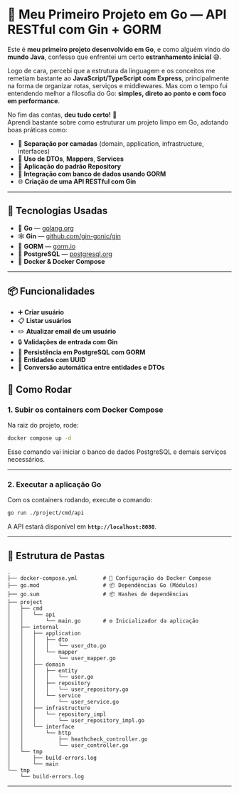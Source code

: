 # 🧪 Meu Primeiro Projeto em Go — API RESTful com Gin + GORM

Este é **meu primeiro projeto desenvolvido em Go**, e como alguém vindo do **mundo Java**, confesso que enfrentei um certo **estranhamento inicial** 😅.

Logo de cara, percebi que a estrutura da linguagem e os conceitos me remetiam bastante ao **JavaScript/TypeScript com Express**, principalmente na forma de organizar rotas, serviços e middlewares. Mas com o tempo fui entendendo melhor a filosofia do Go: **simples, direto ao ponto e com foco em performance**.

No fim das contas, **deu tudo certo!** 🎉  
Aprendi bastante sobre como estruturar um projeto limpo em Go, adotando boas práticas como:

- 🧱 **Separação por camadas** (domain, application, infrastructure, interfaces)
- 🎫 **Uso de DTOs**, **Mappers**, **Services**
- 📜 **Aplicação do padrão Repository**
- 🐘 **Integração com banco de dados usando GORM**
- 🌐 **Criação de uma API RESTful com Gin**

---


## 🚀 Tecnologias Usadas

- 🐹 **Go** — [golang.org](https://golang.org/)
- 🕸 **Gin** — [github.com/gin-gonic/gin](https://github.com/gin-gonic/gin)
- 🐘 **GORM** — [gorm.io](https://gorm.io/)
- 🐘 **PostgreSQL** — [postgresql.org](https://www.postgresql.org/)
- 🐳 **Docker & Docker Compose**

---

## 📦 Funcionalidades

- ➕ **Criar usuário**
- 📋 **Listar usuários**
- ✏️ **Atualizar email de um usuário**
- 🔒 **Validações de entrada com Gin**
- 🐘 **Persistência em PostgreSQL com GORM**
- 🧱 **Entidades com UUID**
- 🔄 **Conversão automática entre entidades e DTOs**



## 🏁 Como Rodar

### 1. **Subir os containers com Docker Compose**

Na raiz do projeto, rode:

```bash
docker compose up -d
```

Esse comando vai iniciar o banco de dados PostgreSQL e demais serviços necessários.

---

### 2. **Executar a aplicação Go**

Com os containers rodando, execute o comando:

```bash
go run ./project/cmd/api
```

A API estará disponível em **`http://localhost:8080`**.

---



## 📁 Estrutura de Pastas

```text
.
├── docker-compose.yml        # 🐳 Configuração do Docker Compose
├── go.mod                    # 📦 Dependências Go (Módulos)
├── go.sum                    # 📦 Hashes de dependências
├── project
│   ├── cmd
│   │   └── api
│   │       └── main.go       # ⚙️ Inicializador da aplicação
│   ├── internal
│   │   ├── application
│   │   │   ├── dto
│   │   │   │   └── user_dto.go
│   │   │   └── mapper
│   │   │       └── user_mapper.go
│   │   ├── domain
│   │   │   ├── entity
│   │   │   │   └── user.go
│   │   │   ├── repository
│   │   │   │   └── user_repository.go
│   │   │   └── service
│   │   │       └── user_service.go
│   │   ├── infrastructure
│   │   │   └── repository_impl
│   │   │       └── user_repository_impl.go
│   │   └── interface
│   │       └── http
│   │           ├── heathcheck_controller.go
│   │           └── user_controller.go
│   └── tmp
│       ├── build-errors.log
│       └── main
└── tmp
    └── build-errors.log
```

---


